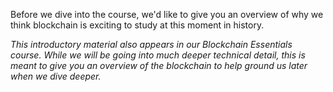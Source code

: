 Before we dive into the course, we'd like to give you an overview of why we think blockchain is exciting to study at this moment in history.

_This introductory material also appears in our Blockchain Essentials course. While we will be going into much deeper technical detail, this is meant to give you an overview of the blockchain to help ground us later when we dive deeper._
